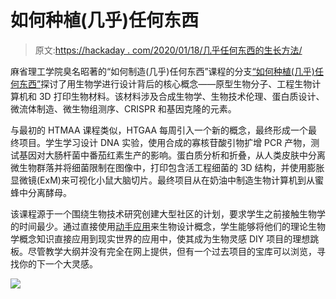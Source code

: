# 如何种植(几乎)任何东西

> 原文:[https://hackaday . com/2020/01/18/几乎任何东西的生长方法/](https://hackaday.com/2020/01/18/how-to-grow-almost-anything/)

麻省理工学院臭名昭著的“如何制造(几乎)任何东西”课程的分支[“如何种植(几乎)任何东西”](https://www.media.mit.edu/courses/htgaa/)探讨了用生物学进行设计背后的核心概念——原型生物分子、工程生物计算机和 3D 打印生物材料。该材料涉及合成生物学、生物技术伦理、蛋白质设计、微流体制造、微生物组测序、CRISPR 和基因克隆的元素。

与最初的 HTMAA 课程类似，HTGAA 每周引入一个新的概念，最终形成一个最终项目。学生学习设计 DNA 实验，使用合成的寡核苷酸引物扩增 PCR 产物，测试基因对大肠杆菌中番茄红素生产的影响。蛋白质分析和折叠，从人类皮肤中分离微生物群落并将细菌限制在图像中，打印包含活工程细菌的 3D 结构，并使用膨胀显微镜(ExM)来可视化小鼠大脑切片。最终项目从在奶油中制造生物计算机到从蜜蜂中分离酵母。

该课程源于一个围绕生物技术研究创建大型社区的计划，要求学生之前接触生物学的时间最少。通过直接使用[动手应用](https://bio.academany.org/classes.html)来生物设计概念，学生能够将他们的理论生物学概念知识直接应用到现实世界的应用中，使其成为生物灵感 DIY 项目的理想跳板。尽管教学大纲并没有完全在网上提供，但有一个过去项目的宝库可以浏览，寻找你的下一个大灵感。

![](../Images/6b2c34d1ebfe0e8f78a2cf79aacfa746.png)